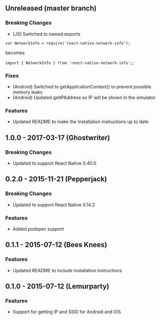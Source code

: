 ## Unreleased (master branch)

### Breaking Changes
- (JS) Switched to named exports

`var NetworkInfo = require('react-native-network-info');`

becomes

`import { NetworkInfo } from 'react-native-network-info';`;

### Fixes
- (Android) Switched to getApplicationContext() to prevent possible memory leaks
- (Android) Updated getIPAddress so IP will be shown in the simulator

### Features
- Updated README to make the Installation instructions up to date

## 1.0.0 - 2017-03-17 (Ghostwriter)

### Breaking Changes
- Updated to support React Native 0.40.0


## 0.2.0 - 2015-11-21 (Pepperjack)

### Breaking Changes
- Updated to support React Native 0.14.2

### Features
- Added podspec support

## 0.1.1 - 2015-07-12 (Bees Knees)

### Features
- Updated README to include installation instructions

## 0.1.0 - 2015-07-12 (Lemurparty)

### Features
- Support for getting IP and SSID for Android and iOS
